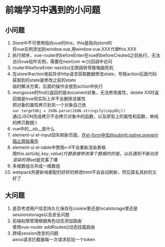 # 前端学习中遇到的小问题
## 小问题
1. Store中不可使用指向vue的this，this是指向store的  
将vue实例添加到window.vue,用window.vue.$XXX代替this.$XXX  
2. 执行顺序，vue-router的beforeEnter在vue的beforeCreated之前执行，无法访问vue组件实例，需要在next(vm =>{})回调中访问
3. router中beforeEnter next(to)无限跳转导致电脑死机
4. 在store中action发起异步http请求获取数据修改state，导致action后面代码获取到的state是修改之前的state  
临时解决方案，后面的操作全放到action中执行
5. mongoose的find()返回的是document对象，无法修改属性，delete XX时返回值是true但实际上并不会删除该属性  
把对象的属性拷贝到另一个对象自己改  
`var targetObj = JSON.parse(JSON.stringify(copyObj))`  
通过JSON完成拷贝不会拷贝对象中的函数，以及原型上的属性和函数，单纯的拷贝数据:)
6. vue中的__ob__是什么  
7. element-ui el-input回车刷新页面，在el-form中加@submit.native.prevent阻止原始事件
8. element-ui el-table中使用v-if不会重新渲染表格  
用this.$set(obj,key,value)代替直接修改某个数据的的值，以后遇到不能动态渲染的用$set就完事了噢
9. 多维数组合并成一维数组
10. webpack热更新啥都配的好好的修改html不会自动刷新，然后莫名其妙的又好了
## 大问题
1. 是否考虑用户信息持久化保存在cookie里还是localstorage里还是sessionstorage以及安全问题
2. 前端权限管理根据角色动态添加路由  
  使用vue-router addRoutes()动态挂载路由  
3. 跨域session改变的问题  
  axios请求拦截器每一次请求前加一个token  
